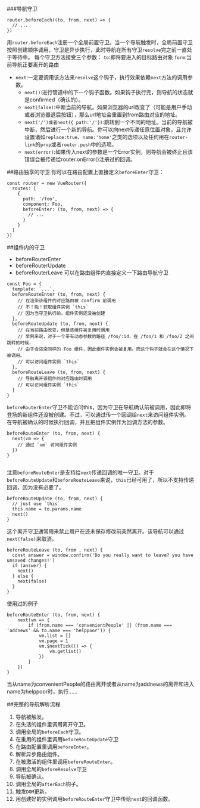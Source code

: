 ###导航守卫
```
router.beforeEach((to, from, next) => {
  // ...
})
```
用`router.beforeEach`注册一个全局前置守卫。当一个导航触发时，全局前置守卫按照创建顺序调用，守卫是异步执行，此时导航在所有守卫`resolve`完之前一直处于等待中。
每个守卫方法接受三个参数：
`to`:即将要进入的目标路由对象
`form`:当前导航正要离开的路由
+ `next`:一定要调用该方法来`resolve`这个钩子，执行效果依赖`next`方法的调用参数。
   - `next()`:进行管道中的下一个钩子函数。如果钩子执行完，则导航的状态就是confirmed（确认的）。
   - `next(false)`:中断当前的导航。如果浏览器的url改变了（可能是用户手动或者浏览器退后按钮），那么url地址会重置到from路由对应的地址。
   - `next('/')或者next({ path:'/'})`:跳转到一个不同的地址。当前的导航被中断，然后进行一个新的导航。你可以向next传递任意位置对象，且允许设置诸如`replace:true`、`name:'home'`之类的选项以及任何用在`router-link`的`prop`或者`router.push`中的选项。
   - `next(error)`:如果传入next的参数是一个Error实例，则导航会被终止且该错误会被传递给router.onError()注册过的回调。

##路由独享的守卫
你可以在路由配置上直接定义`beforeEnter`守卫：
```
const router = new VueRouter({
  routes: [
    {
      path: '/foo',
      component: Foo,
      beforeEnter: (to, from, next) => {
        // ...
      }
    }
  ]
})
```
##组件内的守卫
+ beforeRouterEnter
+ beforeRouterUpdate
+ beforeRouterLeave
可以在路由组件内直接定义一下路由导航守卫
```
const Foo = {
  template: `...`,
  beforeRouteEnter (to, from, next) {
    // 在渲染该组件的对应路由被 confirm 前调用
    // 不！能！获取组件实例 `this`
    // 因为当守卫执行前，组件实例还没被创建
  },
  beforeRouteUpdate (to, from, next) {
    // 在当前路由改变，但是该组件被复用时调用
    // 举例来说，对于一个带有动态参数的路径 /foo/:id，在 /foo/1 和 /foo/2 之间跳转的时候，
    // 由于会渲染同样的 Foo 组件，因此组件实例会被复用。而这个钩子就会在这个情况下被调用。
    // 可以访问组件实例 `this`
  },
  beforeRouteLeave (to, from, next) {
    // 导航离开该组件的对应路由时调用
    // 可以访问组件实例 `this`
  }
}
```
`beforeRouterEnter`守卫不能访问this，因为守卫在导航确认前被调用，因此即将登场的新组件还没被创建。不过，可以通过传一个回调给`next`来访问组件实例。在导航被确认的时候执行回调，并且把组件实例作为回调方法的参数。
```
beforeRouteEnter (to, from, next) {
  next(vm => {
    // 通过 `vm` 访问组件实例
  })
}


```
注意`beforeRouteEnter`是支持给`next`传递回调的唯一守卫。对于`beforeRouteUpdate`和`beforeRouteLeave`来说，`this`已经可用了，所以不支持传递回调，因为没有必要了。
```
beforeRouteUpdate (to, from, next) {
  // just use `this`
  this.name = to.params.name
  next()
}
```

这个离开守卫通常用来禁止用户在还未保存修改前突然离开。该导航可以通过`next(false)`来取消。
```
beforeRouteLeave (to, from , next) {
  const answer = window.confirm('Do you really want to leave? you have unsaved changes!')
  if (answer) {
    next()
  } else {
    next(false)
  }
}
```

使用过的例子
```
beforeRouteEnter (to, from, next) {
    next(vm => {
        if (from.name === 'convenientPeople' || (from.name === 'addnews' && to.name === 'helppoor')) {
            vm.list = []
            vm.page = 1
            vm.$nextTick(() => {
                vm.getlist()
            })
        }
    })
}
```
当从name为convenientPeople的路由离开或者从name为addnews的离开和进入name为helppoor时，执行......

##完整的导航解析流程
1. 导航被触发。
2. 在失活的组件里调用离开守卫。
3. 调用全局的`beforeEach`守卫。
4. 在重用的组件里调用`beforeRouteUpdate`守卫 
5. 在路由配置里调用`beforeEnter`。
6. 解析异步路由组件。
7. 在被激活的组件里调用`beforeRouteEnter`。
8. 调用全局的`beforeResolve`守卫 
9. 导航被确认。
10. 调用全局的`afterEach`钩子。
11. 触发`DOM`更新。
12. 用创建好的实例调用`beforeRouteEnter`守卫中传给`next`的回调函数。

